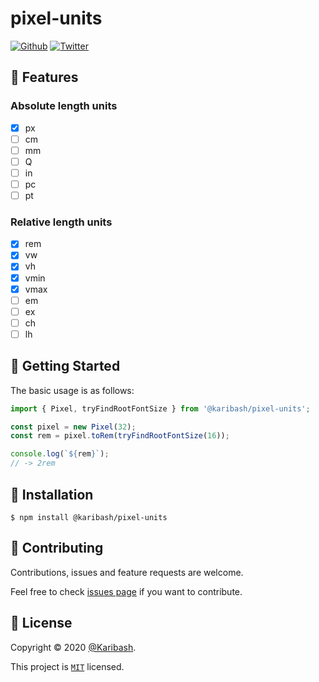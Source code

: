 # pixel-units

[![Github](https://img.shields.io/github/followers/Karibash?label=Follow&logo=github&style=social)](https://github.com/Karibash?tab=followers)
[![Twitter](https://img.shields.io/twitter/follow/Karibash?label=Follow&style=social)](https://twitter.com/intent/follow?screen_name=Karibash)

## 🔧 Features

### Absolute length units

- [x] px
- [ ] cm
- [ ] mm
- [ ] Q
- [ ] in
- [ ] pc
- [ ] pt

### Relative length units

- [x] rem
- [x] vw
- [x] vh
- [x] vmin
- [x] vmax
- [ ] em
- [ ] ex
- [ ] ch
- [ ] lh

## 👏 Getting Started

The basic usage is as follows:

```typescript
import { Pixel, tryFindRootFontSize } from '@karibash/pixel-units';

const pixel = new Pixel(32);
const rem = pixel.toRem(tryFindRootFontSize(16));

console.log(`${rem}`);
// -> 2rem
```

## 🚀 Installation

```
$ npm install @karibash/pixel-units
```

## 🤝 Contributing

Contributions, issues and feature requests are welcome.

Feel free to check [issues page](https://github.com/Karibash/pixel-units/issues) if you want to contribute.

## 📝 License

Copyright © 2020 [@Karibash](https://twitter.com/karibash).

This project is [```MIT```](https://github.com/Karibash/pixel-units/blob/master/LICENSE) licensed.
